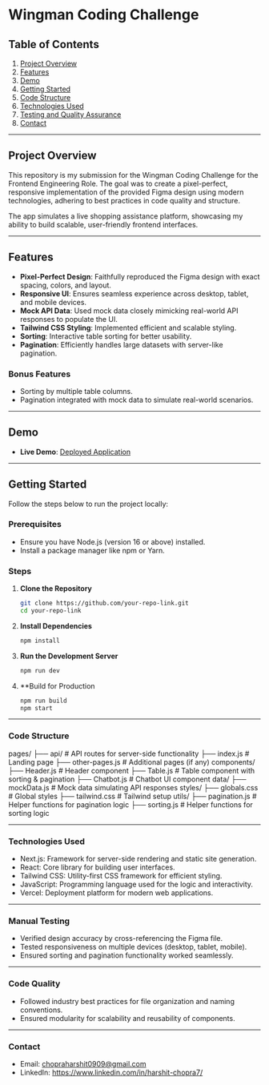 # Wingman Coding Challenge

## Table of Contents

1. [Project Overview](#project-overview)
2. [Features](#features)
3. [Demo](#demo)
4. [Getting Started](#getting-started)
5. [Code Structure](#code-structure)
6. [Technologies Used](#technologies-used)
7. [Testing and Quality Assurance](#testing-and-quality-assurance)
8. [Contact](#contact)

---

## Project Overview

This repository is my submission for the Wingman Coding Challenge for the Frontend Engineering Role. The goal was to create a pixel-perfect, responsive implementation of the provided Figma design using modern technologies, adhering to best practices in code quality and structure.

The app simulates a live shopping assistance platform, showcasing my ability to build scalable, user-friendly frontend interfaces.

---

## Features

- **Pixel-Perfect Design**: Faithfully reproduced the Figma design with exact spacing, colors, and layout.
- **Responsive UI**: Ensures seamless experience across desktop, tablet, and mobile devices.
- **Mock API Data**: Used mock data closely mimicking real-world API responses to populate the UI.
- **Tailwind CSS Styling**: Implemented efficient and scalable styling.
- **Sorting**: Interactive table sorting for better usability.
- **Pagination**: Efficiently handles large datasets with server-like pagination.

### Bonus Features

- Sorting by multiple table columns.
- Pagination integrated with mock data to simulate real-world scenarios.

---

## Demo

- **Live Demo**: [Deployed Application](https://wingman-g4e2.vercel.app/)

---

## Getting Started

Follow the steps below to run the project locally:

### Prerequisites

- Ensure you have Node.js (version 16 or above) installed.
- Install a package manager like npm or Yarn.

### Steps

1. **Clone the Repository**

   ```bash
   git clone https://github.com/your-repo-link.git
   cd your-repo-link

2. **Install Dependencies**

   ```bash
   npm install

3. **Run the Development Server**

   ```bash
   npm run dev

4. **Build for Production

   ```bash
   npm run build
   npm start

---

### Code Structure

pages/
├── api/             # API routes for server-side functionality
├── index.js         # Landing page
├── other-pages.js   # Additional pages (if any)
components/
├── Header.js        # Header component
├── Table.js         # Table component with sorting & pagination
├── Chatbot.js       # Chatbot UI component
data/
├── mockData.js      # Mock data simulating API responses
styles/
├── globals.css      # Global styles
├── tailwind.css     # Tailwind setup
utils/
├── pagination.js    # Helper functions for pagination logic
├── sorting.js       # Helper functions for sorting logic

---

### Technologies Used

- Next.js: Framework for server-side rendering and static site generation.
- React: Core library for building user interfaces.
- Tailwind CSS: Utility-first CSS framework for efficient styling.
- JavaScript: Programming language used for the logic and interactivity.
- Vercel: Deployment platform for modern web applications.

---

### Manual Testing

- Verified design accuracy by cross-referencing the Figma file.
- Tested responsiveness on multiple devices (desktop, tablet, mobile).
- Ensured sorting and pagination functionality worked seamlessly.

---

### Code Quality

- Followed industry best practices for file organization and naming conventions.
- Ensured modularity for scalability and reusability of components.

---

### Contact

- Email: chopraharshit0909@gmail.com
- LinkedIn: https://www.linkedin.com/in/harshit-chopra7/
